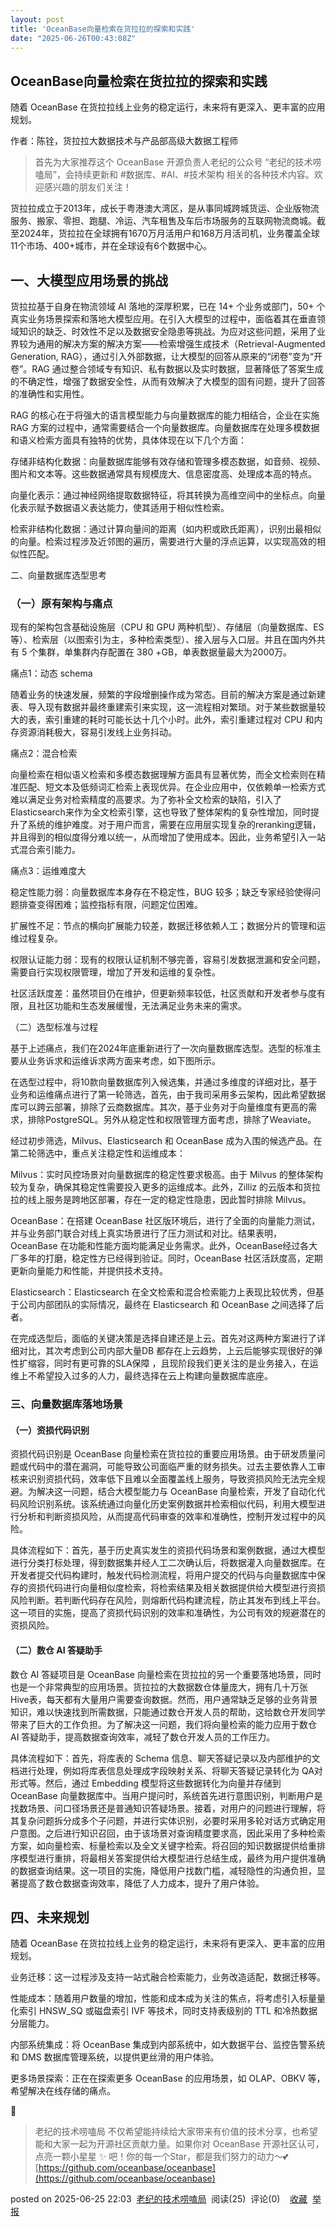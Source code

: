 ```yaml
---
layout: post
title: 'OceanBase向量检索在货拉拉的探索和实践'
date: "2025-06-26T00:43:08Z"
---
```

OceanBase向量检索在货拉拉的探索和实践
-----------------------

随着 OceanBase 在货拉拉线上业务的稳定运行，未来将有更深入、更丰富的应用规划。

作者：陈铨，货拉拉大数据技术与产品部高级大数据工程师

> 首先为大家推荐这个 OceanBase 开源负责人老纪的公众号 “老纪的技术唠嗑局”，会持续更新和 #数据库、#AI、#技术架构 相关的各种技术内容。欢迎感兴趣的朋友们关注！

货拉拉成立于2013年，成长于粤港澳大湾区，是从事同城跨城货运、企业版物流服务、搬家、零担、跑腿、冷运、汽车租售及车后市场服务的互联网物流商城。截至2024年，货拉拉在全球拥有1670万月活用户和168万月活司机，业务覆盖全球11个市场、400+城市，并在全球设有6个数据中心。

一、大模型应用场景的挑战
------------

货拉拉基于自身在物流领域 AI 落地的深厚积累，已在 14+ 个业务或部门，50+ 个真实业务场景探索和落地大模型应用。在引入大模型的过程中，面临着其在垂直领域知识的缺乏、时效性不足以及数据安全隐患等挑战。为应对这些问题，采用了业界较为通用的解决方案的解决方案——检索增强生成技术（Retrieval-Augmented Generation, RAG），通过引入外部数据，让大模型的回答从原来的“闭卷”变为“开卷”。RAG 通过整合领域专有知识、私有数据以及实时数据，显著降低了答案生成的不确定性，增强了数据安全性，从而有效解决了大模型的固有问题，提升了回答的准确性和实用性。

RAG 的核心在于将强大的语言模型能力与向量数据库的能力相结合，企业在实施 RAG 方案的过程中，通常需要结合一个向量数据库。向量数据库在处理多模数据和语义检索方面具有独特的优势，具体体现在以下几个方面：

存储非结构化数据：向量数据库能够有效存储和管理多模态数据，如音频、视频、图片和文本等。这些数据通常具有规模庞大、信息密度高、处理成本高的特点。

向量化表示：通过神经网络提取数据特征，将其转换为高维空间中的坐标点。向量化表示赋予数据语义表达能力，使其适用于相似性检索。

检索非结构化数据：通过计算向量间的距离（如内积或欧氏距离），识别出最相似的向量。检索过程涉及近邻图的遍历，需要进行大量的浮点运算，以实现高效的相似性匹配。

二、向量数据库选型思考

### （一）原有架构与痛点

现有的架构包含基础设施层（CPU 和 GPU 两种机型）、存储层（向量数据库、ES等）、检索层（以图索引为主，多种检索类型）、接入层与入口层。并且在国内外共有 5 个集群，单集群内存配置在 380 +GB，单表数据量最大为2000万。

痛点1：动态 schema

随着业务的快速发展，频繁的字段增删操作成为常态。目前的解决方案是通过新建表、导入现有数据并最终重建索引来实现，这一流程相对繁琐。对于某些数据量较大的表，索引重建的耗时可能长达十几个小时。此外，索引重建过程对 CPU 和内存资源消耗极大，容易引发线上业务抖动。

痛点2：混合检索

向量检索在相似语义检索和多模态数据理解方面具有显著优势，而全文检索则在精准匹配、短文本及低频词汇检索上表现优异。在企业应用中，仅依赖单一检索方式难以满足业务对检索精度的高要求。为了弥补全文检索的缺陷，引入了Elasticsearch来作为全文检索引擎，这也导致了整体架构的复杂性增加，同时提升了系统的维护难度。对于用户而言，需要在应用层实现复杂的reranking逻辑，并且得到的相似度得分难以统一，从而增加了使用成本。因此，业务希望引入一站式混合索引能力。  

痛点3：运维难度大

稳定性能力弱：向量数据库本身存在不稳定性，BUG 较多；缺乏专家经验使得问题排查变得困难；监控指标有限，问题定位困难。

扩展性不足：节点的横向扩展能力较差，数据迁移依赖人工；数据分片的管理和运维过程复杂。

权限认证能力弱：现有的权限认证机制不够完善，容易引发数据泄漏和安全问题，需要自行实现权限管理，增加了开发和运维的复杂性。

社区活跃度差：虽然项目仍在维护，但更新频率较低，社区贡献和开发者参与度有限，且社区功能和生态发展缓慢，无法满足业务未来的需求。

（二）选型标准与过程

基于上述痛点，我们在2024年底重新进行了一次向量数据库选型。选型的标准主要从业务诉求和运维诉求两方面来考虑，如下图所示。

在选型过程中，将10款向量数据库列入候选集，并通过多维度的详细对比，基于业务和运维痛点进行了第一轮筛选，首先，由于我司采用多云架构，因此希望数据库可以跨云部署，排除了云商数据库。其次，基于业务对于向量维度有更高的需求，排除PostgreSQL。另外从稳定性和权限管理方面考虑，排除了Weaviate。

经过初步筛选，Milvus、Elasticsearch 和 OceanBase 成为入围的候选产品。在第二轮筛选中，重点关注稳定性和运维成本：

Milvus：实时风控场景对向量数据库的稳定性要求极高。由于 Milvus 的整体架构较为复杂，确保其稳定性需要投入更多的运维成本。此外，Zilliz 的云版本和货拉拉的线上服务是跨地区部署，存在一定的稳定性隐患，因此暂时排除 Milvus。

OceanBase：在搭建 OceanBase 社区版环境后，进行了全面的向量能力测试，并与业务部门联合对线上真实场景进行了压力测试和对比。结果表明，OceanBase 在功能和性能方面均能满足业务需求。此外，OceanBase经过各大厂多年的打磨，稳定性方已经得到验证。同时，OceanBase 社区活跃度高，定期更新向量能力和性能，并提供技术支持。

Elasticsearch：Elasticsearch 在全文检索和混合检索能力上表现比较优秀，但基于公司内部团队的实际情况，最终在 Elasticsearch 和 OceanBase 之间选择了后者。

在完成选型后，面临的关键决策是选择自建还是上云。首先对这两种方案进行了详细对比，其次考虑到公司内部大量DB 都存在上云趋势，上云后能够实现很好的弹性扩缩容，同时有更可靠的SLA保障 ，且现阶段我们更关注的是业务接入，在运维上不希望投入过多的人力，最终选择在云上构建向量数据库底座。

### 三、向量数据库落地场景

#### （一）资损代码识别

资损代码识别是 OceanBase 向量检索在货拉拉的重要应用场景。由于研发质量问题或代码中的潜在漏洞，可能导致公司面临严重的财务损失。过去主要依靠人工审核来识别资损代码，效率低下且难以全面覆盖线上服务，导致资损风险无法完全规避。为解决这一问题，结合大模型能力与 OceanBase 向量检索，开发了自动化代码风险识别系统。该系统通过向量化历史案例数据并检索相似代码，利用大模型进行分析和判断资损风险，从而提高代码审查的效率和准确性，控制开发过程中的风险。

具体流程如下：首先，基于历史真实发生的资损代码场景和案例数据，通过大模型进行分类打标处理，得到数据集并经人工二次确认后，将数据灌入向量数据库。在开发者提交代码构建时，触发代码检测流程，将用户提交的代码与向量数据库中保存的资损代码进行向量相似度检索，将检索结果及相关数据提供给大模型进行资损风险判断。若判断代码存在风险，则熔断代码构建流程，防止其发布到线上平台。这一项目的实施，提高了资损代码识别的效率和准确性，为公司有效的规避潜在的资损风险。

#### （二）数仓 AI 答疑助手

数仓 AI 答疑项目是 OceanBase 向量检索在货拉拉的另一个重要落地场景，同时也是一个非常典型的应用场景。货拉拉的大数据数仓体量庞大，拥有几十万张Hive表，每天都有大量用户需要查询数据。然而，用户通常缺乏足够的业务背景知识，难以快速找到所需数据，只能通过数仓开发人员的帮助，这给数仓开发同学带来了巨大的工作负担。为了解决这一问题，我们将向量检索的能力应用于数仓 AI 答疑助手，提高数据查询效率，减轻了数仓开发人员的工作压力。

具体流程如下：首先，将库表的 Schema 信息、聊天答疑记录以及内部维护的文档进行处理，例如将库表信息处理成字段映射关系、将聊天答疑记录转化为 QA对形式等。然后，通过 Embedding 模型将这些数据转化为向量并存储到 OceanBase 向量数据库中。当用户提问时，系统首先进行意图识别，判断用户是找数场景、问口径场景还是普通知识答疑场景。接着，对用户的问题进行理解，将其复杂问题拆分成多个子问题，并进行实体识别，必要时采用多轮对话方式确定用户意图。之后进行知识召回，由于该场景对查询精度要求高，因此采用了多种检索方案，如向量检索、标量检索以及全文关键字检索。将召回的知识数据提供给重排序模型进行重排，将最相关答案提供给大模型进行总结生成，最终为用户提供准确的数据查询结果。这一项目的实施，降低用户找数门槛，减轻隐性的沟通负担，显著提高了数仓数据查询效率，降低了人力成本，提升了用户体验。

四、未来规划
------

随着 OceanBase 在货拉拉线上业务的稳定运行，未来将有更深入、更丰富的应用规划。

业务迁移：这一过程涉及支持一站式融合检索能力，业务改造适配，数据迁移等。

性能成本：随着用户数量的增加，性能和成本成为关注的焦点，将考虑引入标量量化索引 HNSW\_SQ 或磁盘索引 IVF 等技术，同时支持表级别的 TTL 和冷热数据分层能力。

内部系统集成：将 OceanBase 集成到内部系统中，如大数据平台、监控告警系统和 DMS 数据库管理系统，以提供更丝滑的用户体验。

更多场景探索：正在在探索更多 OceanBase 的应用场景，如 OLAP、OBKV 等，希望解决在线存储的痛点。

💌

> 老纪的技术唠嗑局 不仅希望能持续给大家带来有价值的技术分享，也希望能和大家一起为开源社区贡献力量。如果你对 OceanBase 开源社区认可，点亮一颗小星星 ✨ 吧！你的每一个Star，都是我们努力的动力～💕  
> [https://github.com/oceanbase/oceanbase](https://github.com/oceanbase/oceanbase)

posted on 2025-06-25 22:03  [老纪的技术唠嗑局](https://www.cnblogs.com/OBCE666)  阅读(25)  评论(0)    [收藏](javascript:void\(0\))  [举报](javascript:void\(0\))